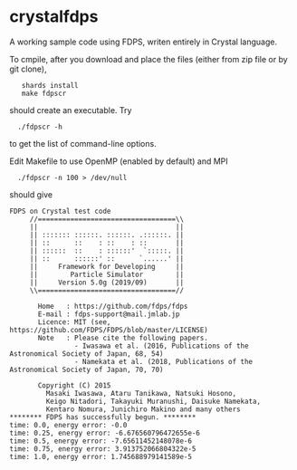 # crystalfdps

A working  sample code using FDPS, writen entirely in 
Crystal language.

To cmpile, after you download and place the files (either from
zip file or by git clone), 
```
   shards install
   make fdpscr
```
should create an executable. Try
```
  ./fdpscr -h
```
to get the list of command-line options.

Edit Makefile to use OpenMP (enabled by default) and MPI

```
  ./fdpscr -n 100 > /dev/null
```
should give

```
FDPS on Crystal test code
     //==================================\\
     ||                                  ||
     || ::::::: ::::::. ::::::. .::::::. ||
     || ::      ::    : ::    : ::       ||
     || ::::::  ::    : ::::::'  `:::::. ||
     || ::      ::::::' ::      `......' ||
     ||     Framework for Developing     ||
     ||        Particle Simulator        ||
     ||     Version 5.0g (2019/09)       ||
     \\==================================//

       Home   : https://github.com/fdps/fdps 
       E-mail : fdps-support@mail.jmlab.jp
       Licence: MIT (see, https://github.com/FDPS/FDPS/blob/master/LICENSE)
       Note   : Please cite the following papers.
                - Iwasawa et al. (2016, Publications of the Astronomical Society of Japan, 68, 54)
                - Namekata et al. (2018, Publications of the Astronomical Society of Japan, 70, 70)

       Copyright (C) 2015 
         Masaki Iwasawa, Ataru Tanikawa, Natsuki Hosono,
         Keigo Nitadori, Takayuki Muranushi, Daisuke Namekata,
         Kentaro Nomura, Junichiro Makino and many others
******** FDPS has successfully begun. ********
time: 0.0, energy error: -0.0
time: 0.25, energy error: -6.676560796472655e-6
time: 0.5, energy error: -7.65611452148078e-6
time: 0.75, energy error: 3.913752066804322e-5
time: 1.0, energy error: 1.745688979141589e-5
```

